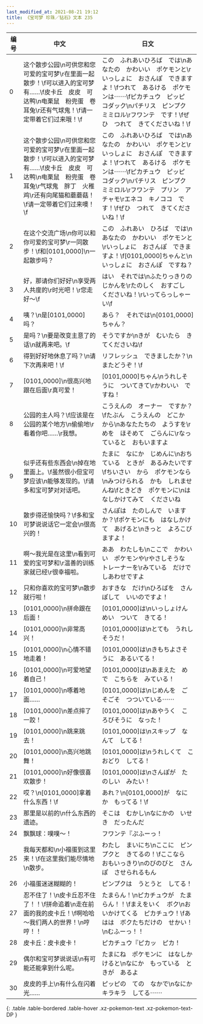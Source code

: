 ```yaml
---
last_modified_at: 2021-08-21 19:12
title: 《宝可梦 珍珠／钻石》文本 235
---
```

| 编号 | 中文 | 日文 |
| ---- | ---- | ---- |
| 0 | 这个散步公园\n可供您和您可爱的宝可梦\r在里面一起散步！\f可以进入的宝可梦有……\f皮卡丘　皮皮　可达鸭\n电栗鼠　粉兜蛋　卷耳兔\r还有气球鬼！\f请一定带着它们过来哦！\f | この　ふれあいひろば　では\nあなたの　かわいい　ポケモンと\rいっしょに　おさんぽ　できますよ！\fつれて　あるける　ポケモンは⋯⋯\fピカチュウ　ピッピ　コダック\nパチリス　ピンプク　ミミロル\rフワンテ　です！\fぜひ　つれて　きてくださいね！\f |
| 1 | 这个散步公园\n可供您和您可爱的宝可梦\r在里面一起散步！\f可以进入的宝可梦有……\f皮卡丘　皮皮　可达鸭\n电栗鼠　粉兜蛋　卷耳兔\r气球鬼　胖丁　火稚鸡\r还有向尾猫和蘑蘑菇！\f请一定带着它们过来噢！\f | この　ふれあいひろば　では\nあなたの　かわいい　ポケモンと\rいっしょに　おさんぽ　できますよ！\fつれて　あるける　ポケモンは⋯⋯\fピカチュウ　ピッピ　コダック\nパチリス　ピンプク　ミミロル\rフワンテ　プリン　アチャモ\rエネコ　キノココ　です！\fぜひ　つれて　きてくださいね！\f |
| 2 | 在这个交流广场\n你可以和你可爱的宝可梦\r一同散步！\f和[0101,0000]\n一起散步吗？ | この　ふれあい　ひろば　では\nあなたの　かわいい　ポケモンと\rいっしょに　おさんぽ　できますよ！\f[0101,0000]ちゃんと\nいっしょに　おさんぽ　ですね？ |
| 3 | 好，那请你们好好\n享受两人共度的\r时光吧！\r您走好～\f | はい　それでは\nふたりっきりの　じかんを\rたのしく　おすごし　くださいね！\rいってらっしゃーい\f |
| 4 | 咦？\n是[0101,0000]吗？ | あら？　それでは\n[0101,0000]　ちゃん？ |
| 5 | 是吗？\n要是改变主意了的话\n就再来吧。\f | そうですか\nきが　むいたら　きてくださいね\f |
| 6 | 得到好好地休息了吗？\n请下次再来吧！\f | リフレッシュ　できましたか？\nまたどうぞ！\f |
| 7 | [0101,0000]\n很高兴地跟在后面\r真可爱！ | [0101,0000]ちゃん\nうれしそうに　ついてきて\rかわいい　ですね！ |
| 8 | 公园的主人吗？\f应该是在公园的某个地方\n偷偷地\r看着你吧……\r我想。 | こうえんの　オーナー　ですか？\fたぶん　こうえんの　どこか　から\nあなたたちの　ようすを\rめを　ほそめて　ごらんに\rなっていると　おもいますよ |
| 9 | 似乎还有些东西会\n掉在地里面上。\f虽然很小但宝可梦应该\n能够发现的。\f请多和宝可梦对对话吧。 | たまに　なにか　じめんに\nおちている　ときが　あるみたいです\fちいさい　から　ポケモンなら\nみつけられる　かも　しれませんね\fときどき　ポケモンに\nはなしかけてみて　くださいね |
| 10 | 散步得还愉快吗？\f多和宝可梦说说话它一定会\n很高兴的！ | さんぽは　たのしんで　いますか？\fポケモンにも　はなしかけて　あげると\nきっと　よろこびますよ！ |
| 11 | 啊～我光是在这里\n看到可爱的宝可梦和\r温善的训练家就已经\r很幸福啦。 | ああ　わたしも\nここで　かわいい　ポケモンや\rやさしそうな　トレーナーを\rみている　だけで　しあわせですよ |
| 12 | 只和你喜欢的宝可梦\n散步就行啦！ | おすきな　だけ\nひろばを　さんぽして　いいのですよ！ |
| 13 | [0101,0000]\n拼命跟在后面！ | [0101,0000]は\nいっしょけんめい　ついて　きてる！ |
| 14 | [0101,0000]\n非常高兴！ | [0101,0000]は\nとても　うれしそうだ！ |
| 15 | [0101,0000]\n心情不错地走着！ | [0101,0000]は\nきもちよさそうに　あるいてる！ |
| 16 | [0101,0000]\n可爱地望着自己！ | [0101,0000]は\nあまえた　めで　こちらを　みている！ |
| 17 | [0101,0000]\n啄着地面…… | [0101,0000]は\nじめんを　ごそごそ　つついている⋯⋯ |
| 18 | [0101,0000]\n差点摔了一跤！ | [0101,0000]は\nあやうく　ころびそうに　なった！ |
| 19 | [0101,0000]\n跳来跳去！ | [0101,0000]は\nスキップ　なんて　してる！ |
| 20 | [0101,0000]\n高兴地跳舞！ | [0101,0000]は\nうれしくて　こおどり　してる！ |
| 21 | [0101,0000]\n好像很喜欢散步！ | [0101,0000]は\nさんぽが　たのしい　みたい！ |
| 22 | 哎？\n[0101,0000]拿着什么东西！\f | あれ？\n[0101,0000]が　なにか　もってる！\f |
| 23 | 那里是以前的\n什么东西的遗迹。 | そこは　むかし\nなにかの　いせき　だったんだ |
| 24 | 飘飘球：噗噗～！ | フワンテ『ぷふーっ！ |
| 25 | 我每天都和\n小福蛋到这里来！\f在这里我们能尽情地\n散步。 | わたし　まいにち\nここに　ピンプクと　きてるの！\fここなら　おもいっきり\nのびのびと　さんぽ　させられるもん |
| 26 | 小福蛋迷迷糊糊的！ | ピンプクは　うとうと　してる！ |
| 27 | 忍不住了！\n皮卡丘忍不住了！！\f拼命追着\n走在前面的我的皮卡丘！\f啊哈哈～我们两人的世界！\n哼哼！！ | たまらん！\nピカチュウが　たまらん！！\fまえをいく　ボク\nおいかけてくる　ピカチュウ！\fあはは　ボクたちだけの　せかい！\nむふーっ！！ |
| 28 | 皮卡丘：皮卡皮卡！ | ピカチュウ『ピカッ　ピカ！ |
| 29 | 偶尔和宝可梦说说话\n有可能还能拿到什么呢。 | たまにね　ポケモンに　はなしかけると\nなにか　もっている　ときが　あるよ |
| 30 | 皮皮的手上\n有什么在闪着光…… | ピッピの　ての　なかで\nなにか　キラキラ　してる⋯⋯ |
{: .table .table-bordered .table-hover .xz-pokemon-text .xz-pokemon-text-DP }